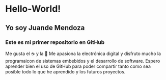 # Hello-World!
## Yo soy Juande Mendoza

### Este es mi primer repositorio en GitHub

Me gusta el ☕ y la 🎵
Me apasiona la electrónica digital y disfruto mucho la programaicon de sistemas embebidos y el desarrollo de software.
Espero aprender bien el uso de GitHub para poder compartir tanto como sea posible todo lo que he aprendido y los futuros proyectos.
